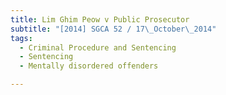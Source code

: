 ```yaml
---
title: Lim Ghim Peow v Public Prosecutor
subtitle: "[2014] SGCA 52 / 17\_October\_2014"
tags:
  - Criminal Procedure and Sentencing
  - Sentencing
  - Mentally disordered offenders

---
```



